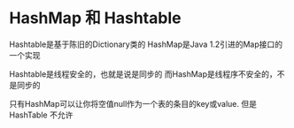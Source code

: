 # HashMap 和 Hashtable

Hashtable是基于陈旧的Dictionary类的
HashMap是Java 1.2引进的Map接口的一个实现

Hashtable是线程安全的，也就是说是同步的
而HashMap是线程序不安全的，不是同步的

只有HashMap可以让你将空值null作为一个表的条目的key或value. 但是 HashTable 不允许

